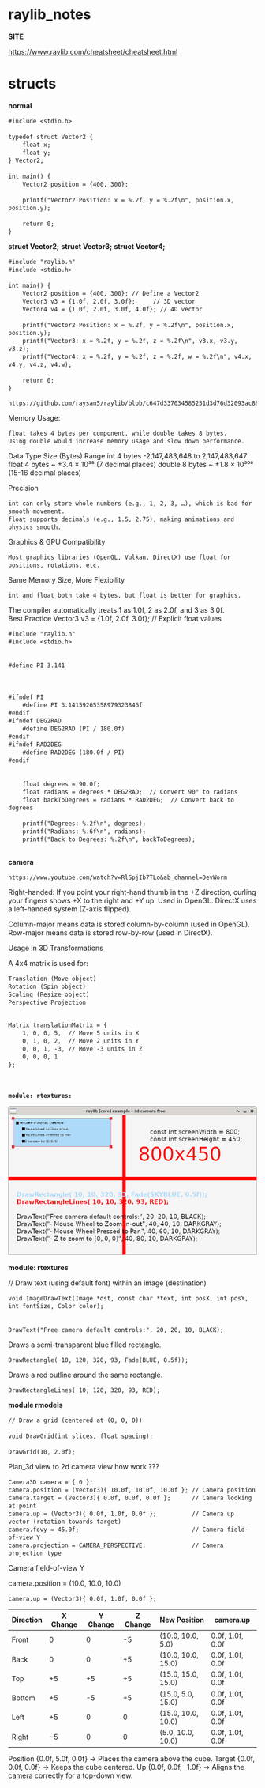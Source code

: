 # raylib_notes


**SITE**

https://www.raylib.com/cheatsheet/cheatsheet.html



# structs


**normal**


```
#include <stdio.h>

typedef struct Vector2 {
    float x;
    float y;
} Vector2;

int main() {
    Vector2 position = {400, 300};

    printf("Vector2 Position: x = %.2f, y = %.2f\n", position.x, position.y);

    return 0;
}

```



**struct Vector2;**
**struct Vector3;**
**struct Vector4;**
```
#include "raylib.h"
#include <stdio.h>

int main() {
    Vector2 position = {400, 300}; // Define a Vector2
    Vector3 v3 = {1.0f, 2.0f, 3.0f};     // 3D vector
    Vector4 v4 = {1.0f, 2.0f, 3.0f, 4.0f}; // 4D vector

    printf("Vector2 Position: x = %.2f, y = %.2f\n", position.x, position.y);
    printf("Vector3: x = %.2f, y = %.2f, z = %.2f\n", v3.x, v3.y, v3.z);
    printf("Vector4: x = %.2f, y = %.2f, z = %.2f, w = %.2f\n", v4.x, v4.y, v4.z, v4.w);

    return 0;
}

```


```
https://github.com/raysan5/raylib/blob/c647d337034585251d3d76d32093ac88a4c4ab82/src/raylib.h#L228
```


Memory Usage:

    float takes 4 bytes per component, while double takes 8 bytes.
    Using double would increase memory usage and slow down performance.



Data Type	Size (Bytes)	Range
int	4 bytes	-2,147,483,648 to 2,147,483,647
float	4 bytes	~ ±3.4 × 10³⁸ (7 decimal places)
double	8 bytes	~ ±1.8 × 10³⁰⁸ (15-16 decimal places)



Precision

    int can only store whole numbers (e.g., 1, 2, 3, …), which is bad for smooth movement.
    float supports decimals (e.g., 1.5, 2.75), making animations and physics smooth.

Graphics & GPU Compatibility

    Most graphics libraries (OpenGL, Vulkan, DirectX) use float for positions, rotations, etc.

Same Memory Size, More Flexibility

    int and float both take 4 bytes, but float is better for graphics.
    
    
    
    
The compiler automatically treats 1 as 1.0f, 2 as 2.0f, and 3 as 3.0f.    
Best Practice
Vector3 v3 = {1.0f, 2.0f, 3.0f};  // Explicit float values









```
#include "raylib.h"
#include <stdio.h>


#define PI 3.141



#ifndef PI
    #define PI 3.14159265358979323846f
#endif
#ifndef DEG2RAD
    #define DEG2RAD (PI / 180.0f)
#endif
#ifndef RAD2DEG
    #define RAD2DEG (180.0f / PI)
#endif


    float degrees = 90.0f;
    float radians = degrees * DEG2RAD;  // Convert 90° to radians
    float backToDegrees = radians * RAD2DEG;  // Convert back to degrees

    printf("Degrees: %.2f\n", degrees);
    printf("Radians: %.6f\n", radians);
    printf("Back to Degrees: %.2f\n", backToDegrees);
    
```




**camera**


```
https://www.youtube.com/watch?v=RlSpjIb7TLo&ab_channel=DevWorm

```





Right-handed: If you point your right-hand thumb in the +Z direction, curling your fingers shows +X to the right and +Y up.
Used in OpenGL.
DirectX uses a left-handed system (Z-axis flipped).



Column-major means data is stored column-by-column (used in OpenGL).
Row-major means data is stored row-by-row (used in DirectX).




Usage in 3D Transformations

A 4x4 matrix is used for:

    Translation (Move object)
    Rotation (Spin object)
    Scaling (Resize object)
    Perspective Projection
    
    

```

Matrix translationMatrix = {
    1, 0, 0, 5,  // Move 5 units in X
    0, 1, 0, 2,  // Move 2 units in Y
    0, 0, 1, -3, // Move -3 units in Z
    0, 0, 0, 1
};



```



**`module: rtextures:`**

![](img/Basic_0.png)






**module: rtextures**


// Draw text (using default font) within an image (destination)


```
void ImageDrawText(Image *dst, const char *text, int posX, int posY, int fontSize, Color color);


DrawText("Free camera default controls:", 20, 20, 10, BLACK);

```




Draws a semi-transparent blue filled rectangle.

```
DrawRectangle( 10, 120, 320, 93, Fade(BLUE, 0.5f));

```


Draws a red outline around the same rectangle.

```
DrawRectangleLines( 10, 120, 320, 93, RED);

```
            


**module rmodels**



```
// Draw a grid (centered at (0, 0, 0))

void DrawGrid(int slices, float spacing);                                                          

DrawGrid(10, 2.0f);

```








Plan_3d view to 2d camera view how work ???




    Camera3D camera = { 0 };
    camera.position = (Vector3){ 10.0f, 10.0f, 10.0f }; // Camera position
    camera.target = (Vector3){ 0.0f, 0.0f, 0.0f };      // Camera looking at point
    camera.up = (Vector3){ 0.0f, 1.0f, 0.0f };          // Camera up vector (rotation towards target)
    camera.fovy = 45.0f;                                // Camera field-of-view Y
    camera.projection = CAMERA_PERSPECTIVE;             // Camera projection type
    
    
    

Camera field-of-view Y



camera.position = (10.0, 10.0, 10.0)




    camera.up = (Vector3){ 0.0f, 1.0f, 0.0f }; 


| Direction | X Change | Y Change | Z Change | New Position           | camera.up |
|-----------|----------|----------|----------|------------------------|-----------|
| Front     | 0        | 0        | -5       | (10.0, 10.0, 5.0)      |0.0f, 1.0f, 0.0f |
| Back      | 0        | 0        | +5       | (10.0, 10.0, 15.0)     |0.0f, 1.0f, 0.0f |
| Top       | +5       | +5       | +5       | (15.0, 15.0, 15.0)     |0.0f, 1.0f, 0.0f |
| Bottom    | +5       | -5       | +5       | (15.0, 5.0, 15.0)      |0.0f, 1.0f, 0.0f |
| Left      | +5       | 0        | 0        | (15.0, 10.0, 10.0)     |0.0f, 1.0f, 0.0f |
| Right     | -5       | 0        | 0        | (5.0, 10.0, 10.0)      |0.0f, 1.0f, 0.0f |




Position {0.0f, 5.0f, 0.0f} → Places the camera above the cube.
Target {0.0f, 0.0f, 0.0f} → Keeps the cube centered.
Up {0.0f, 0.0f, -1.0f} → Aligns the camera correctly for a top-down view.







